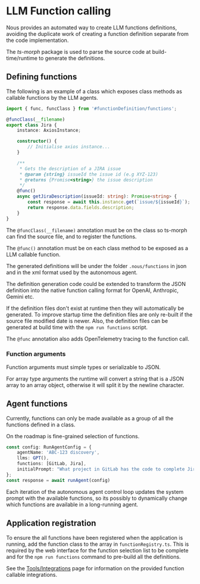 # LLM Function calling

Nous provides an automated way to create LLM functions definitions, avoiding the duplicate work of creating a function definition separate from the code implementation. 

The *ts-morph* package is used to parse the source code at build-time/runtime to generate the definitions.

## Defining functions

The following is an example of a class which exposes class methods as callable functions by the LLM agents.

```typescript
import { func, funcClass } from '#functionDefinition/functions';

@funcClass(__filename)
export class Jira {
    instance: AxiosInstance;

    constructor() {
        // Initialise axios instance...
    }

    /**
     * Gets the description of a JIRA issue
     * @param {string} issueId the issue id (e.g XYZ-123)
     * @returns {Promise<string>} the issue description
     */
    @func()
    async getJiraDescription(issueId: string): Promise<string> {
        const response = await this.instance.get(`issue/${issueId}`);
        return response.data.fields.description;
    }
}
```

The `@funcClass(__filename)` annotation must be on the class so ts-morph can find the source file, and to register the functions.

The `@func()` annotation must be on each class method to be exposed as a LLM callable function.

The generated definitions will be under the folder `.nous/functions`  in json and in the xml format used by the autonomous agent.

The definition generation code could be extended to transform the JSON definition into the native function calling format for OpenAI, Anthropic, Gemini etc.

If the definition files don't exist at runtime then they will automatically be generated. To improve startup time
the definition files are only re-built if the source file modified date is newer. Also, the definition files can be generated
at build time with the `npm run functions` script.

The `@func` annotation also adds OpenTelemetry tracing to the function call.

### Function arguments

Function arguments must simple types or serializable to JSON. 

For array type arguments the runtime will convert a string that is a JSON array to an array object, otherwise it will split it by the newline character.

## Agent functions

Currently, functions can only be made available as a group of all the functions defined in a class.

On the roadmap is fine-grained selection of functions.

```typescript
const config: RunAgentConfig = {
    agentName: 'ABC-123 discovery',
    llms: GPT(),
    functions: [GitLab, Jira],
    initialPrompt: "What project in GitLab has the code to complete Jira ABC-123?",
};
const response = await runAgent(config)
```

Each iteration of the autonomous agent control loop updates the system prompt with the available functions,
so its possibly to dynamically change which functions are available in a long-running agent.

## Application registration

To ensure the all functions have been registered when the application is running, add the function class to the array in `functionRegistry.ts`.
This is required by the web interface for the function selection list to be complete and for the `npm run functions` command to pre-build all the definitions.

See the [Tools/Integrations](/integrations.md) page for information on the provided function callable integrations.